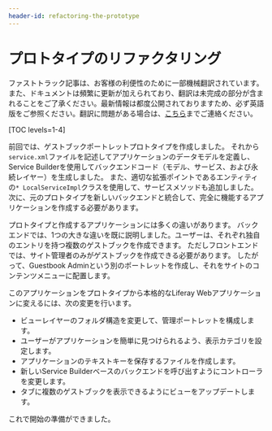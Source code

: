 ```yaml
---
header-id: refactoring-the-prototype
---
```


# プロトタイプのリファクタリング

<p class="alert alert-info"><span class="wysiwyg-color-blue120">ファストトラック記事は、お客様の利便性のために一部機械翻訳されています。また、ドキュメントは頻繁に更新が加えられており、翻訳は未完成の部分が含まれることをご了承ください。最新情報は都度公開されておりますため、必ず英語版をご参照ください。翻訳に問題がある場合は、<a href="mailto:support-content-jp@liferay.com">こちら</a>までご連絡ください。</span></p>

[TOC levels=1-4]

前回では、ゲストブックポートレットプロトタイプを作成しました。 それから`service.xml`ファイルを記述してアプリケーションのデータモデルを定義し、Service Builderを使用してバックエンドコード（モデル、サービス、および永続レイヤー）を生成しました。 また、適切な拡張ポイントであるエンティティの`* LocalServiceImpl`クラスを使用して、サービスメソッドも追加しました。 次に、元のプロトタイプを新しいバックエンドと統合して、完全に機能するアプリケーションを作成する必要があります。

プロトタイプと作成するアプリケーションには多くの違いがあります。 バックエンドでは、1つの大きな違いを既に説明しました。ユーザーは、それぞれ独自のエントリを持つ複数のゲストブックを作成できます。 ただしフロントエンドでは、サイト管理者のみがゲストブックを作成できる必要があります。 したがって、Guestbook Adminという別のポートレットを作成し、それをサイトのコンテンツメニューに配置します。

このアプリケーションをプロトタイプから本格的なLiferay Webアプリケーションに変えるには、次の変更を行います。

  - ビューレイヤーのフォルダ構造を変更して、管理ポートレットを構成します。
  - ユーザーがアプリケーションを簡単に見つけられるよう、表示カテゴリを設定します。
  - アプリケーションのテキストキーを保存するファイルを作成します。
  - 新しいService Builderベースのバックエンドを呼び出すようにコントローラを変更します。
  - タブに複数のゲストブックを表示できるようにビューをアップデートします。

これで開始の準備ができました。

<a class="go-link btn btn-primary" href="/docs/7-1/tutorials/-/knowledge_base/t/organizing-folders-for-larger-applications"> <span class="icon-circle-arrow-right"></span></a>

